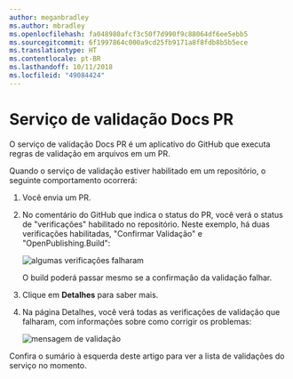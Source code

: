 ```yaml
---
author: meganbradley
ms.author: mbradley
ms.openlocfilehash: fa048980afcf3c50f7d990f9c88064df6ee5ebb5
ms.sourcegitcommit: 6f1997864c000a9cd25fb9171a8f8fdb8b5b5ece
ms.translationtype: HT
ms.contentlocale: pt-BR
ms.lasthandoff: 10/11/2018
ms.locfileid: "49084424"
---
```

# <a name="docs-pr-validation-service"></a>Serviço de validação Docs PR

O serviço de validação Docs PR é um aplicativo do GitHub que executa regras de validação em arquivos em um PR.

Quando o serviço de validação estiver habilitado em um repositório, o seguinte comportamento ocorrerá:

1. Você envia um PR.
1. No comentário do GitHub que indica o status do PR, você verá o status de "verificações" habilitado no repositório. Neste exemplo, há duas verificações habilitadas, "Confirmar Validação" e "OpenPublishing.Build":

   ![algumas verificações falharam](media/validation-failed.png)

   O build poderá passar mesmo se a confirmação da validação falhar.

1. Clique em **Detalhes** para saber mais.
1. Na página Detalhes, você verá todas as verificações de validação que falharam, com informações sobre como corrigir os problemas:

   ![mensagem de validação](media/validation-details.png)

Confira o sumário à esquerda deste artigo para ver a lista de validações do serviço no momento.